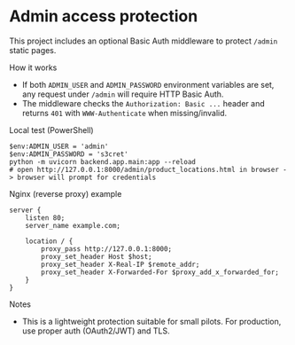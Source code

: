 Admin access protection
=======================

This project includes an optional Basic Auth middleware to protect `/admin` static pages.

How it works
- If both `ADMIN_USER` and `ADMIN_PASSWORD` environment variables are set, any request under `/admin` will require HTTP Basic Auth.
- The middleware checks the `Authorization: Basic ...` header and returns `401` with `WWW-Authenticate` when missing/invalid.

Local test (PowerShell)
```pwsh
$env:ADMIN_USER = 'admin'
$env:ADMIN_PASSWORD = 's3cret'
python -m uvicorn backend.app.main:app --reload
# open http://127.0.0.1:8000/admin/product_locations.html in browser -> browser will prompt for credentials
```

Nginx (reverse proxy) example
```nginx
server {
    listen 80;
    server_name example.com;

    location / {
        proxy_pass http://127.0.0.1:8000;
        proxy_set_header Host $host;
        proxy_set_header X-Real-IP $remote_addr;
        proxy_set_header X-Forwarded-For $proxy_add_x_forwarded_for;
    }
}
```

Notes
- This is a lightweight protection suitable for small pilots. For production, use proper auth (OAuth2/JWT) and TLS.
